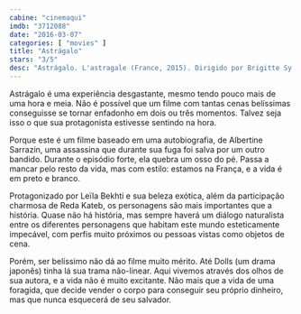 ```yaml
---
cabine: "cinemaqui"
imdb: "3712088"
date: "2016-03-07"
categories: [ "movies" ]
title: "Astrágalo"
stars: "3/5"
desc: "Astrágalo. L'astragale (France, 2015). Dirigido por Brigitte Sy. Escrito por Serge Le Péron, Albertine Sarrazin, Brigitte Sy. Com Leïla Bekhti, Reda Kateb, Esther Garrel, Jocelyne Desverchère, India Hair, Jean-Charles Dumay, Jean-Benoît Ugeux, Delphine Chuillot, Zimsky."
---
```

Astrágalo é uma experiência desgastante, mesmo tendo pouco mais de uma hora e meia. Não é possível que um filme com tantas cenas belíssimas conseguisse se tornar enfadonho em dois ou três momentos. Talvez seja isso o que sua protagonista estivesse sentindo na hora.

Porque este é um filme baseado em uma autobiografia, de Albertine Sarrazin, uma assassina que durante sua fuga foi salva por um outro bandido. Durante o episódio forte, ela quebra um osso do pé. Passa a mancar pelo resto da vida, mas com estilo: estamos na França, e a vida é em preto e branco.

Protagonizado por Leïla Bekhti e sua beleza exótica, além da participação charmosa de Reda Kateb, os personagens são mais importantes que a história. Quase não há história, mas sempre haverá um diálogo naturalista entre os diferentes personagens que habitam este mundo esteticamente impecável, com perfis muito próximos ou pessoas vistas como objetos de cena.

Porém, ser belíssimo não dá ao filme muito mérito. Até Dolls (um drama japonês) tinha lá sua trama não-linear. Aqui vivemos através dos olhos de sua autora, e a vida não é muito excitante. Não mais que a vida de uma foragida, que decide vender o corpo para conseguir seu próprio dinheiro, mas que nunca esquecerá de seu salvador.
